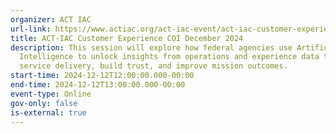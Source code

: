 ```yaml
---
organizer: ACT IAC
url-link: https://www.actiac.org/act-iac-event/act-iac-customer-experience-coi-december-2024
title: ACT-IAC Customer Experience COI December 2024
description: This session will explore how federal agencies use Artificial
  Intelligence to unlock insights from operations and experience data to enhance
  service delivery, build trust, and improve mission outcomes.
start-time: 2024-12-12T12:00:00.000-00:00
end-time: 2024-12-12T13:00:00.000-00:00
event-type: Online
gov-only: false
is-external: true
---
```

